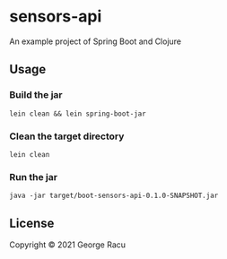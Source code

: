 # sensors-api

An example project of Spring Boot and Clojure

## Usage

### Build the jar

`lein clean && lein spring-boot-jar`

### Clean the target directory

`lein clean`

### Run the jar

`java -jar target/boot-sensors-api-0.1.0-SNAPSHOT.jar`

## License

Copyright © 2021 George Racu
